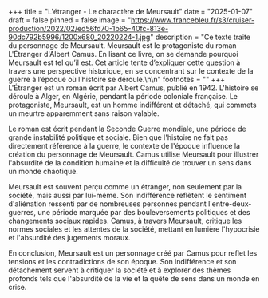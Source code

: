 +++
title = "L'étranger - Le charactère de Meursault"
date = "2025-01-07"
draft = false
pinned = false
image = "https://www.francebleu.fr/s3/cruiser-production/2022/02/ed56fd70-1b65-40fc-813e-90dc792b5996/1200x680_20220224-1.jpg"
description = "Ce texte traite du personnage de Meursault. Meursault est le protagoniste du roman L'Étranger d'Albert Camus. En lisant ce livre, on se demande pourquoi Meursault est tel qu’il est. Cet article tente d’expliquer cette question à travers une perspective historique, en se concentrant sur le contexte de la guerre à l’époque où l’histoire se déroule.\n\n"
footnotes = ""
+++
L'Étranger est un roman écrit par Albert Camus, publié en 1942. L'histoire se déroule à Alger, en Algérie, pendant la période coloniale française. Le protagoniste, Meursault, est un homme indifférent et détaché, qui commets un meurtre apparemment sans raison valable.

Le roman est écrit pendant la Seconde Guerre mondiale, une période de grande instabilité politique et sociale. Bien que l'histoire ne fait pas directement référence à la guerre, le contexte de l'époque influence la création du personnage de Meursault. Camus utilise Meursault pour illustrer l'absurdité de la condition humaine et la difficulté de trouver un sens dans un monde chaotique.

Meursault est souvent perçu comme un étranger, non seulement par la société, mais aussi par lui-même. Son indifférence reflètent le sentiment d'aliénation ressenti par de nombreuses personnes pendant l'entre-deux-guerres, une période marquée par des bouleversements politiques et des changements sociaux rapides. Camus, à travers Meursault, critique les normes sociales et les attentes de la société, mettant en lumière l'hypocrisie et l'absurdité des jugements moraux.

En conclusion, Meursault est un personnage créé par Camus pour reflet les tensions et les contradictions de son époque. Son indifférence et son détachement servent à critiquer la société et à explorer des thèmes profonds tels que l'absurdité de la vie et la quête de sens dans un monde en crise.